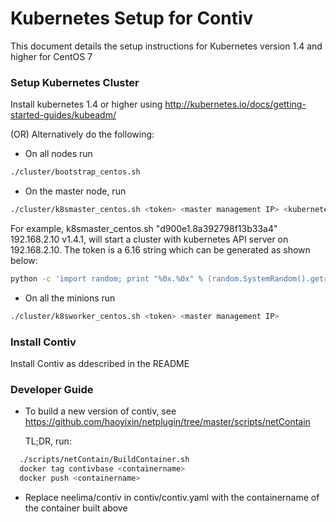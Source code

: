 # Kubernetes Setup for Contiv

This document details the setup instructions for Kubernetes version 1.4 and higher for CentOS 7

### Setup Kubernetes Cluster
Install kubernetes 1.4 or higher using http://kubernetes.io/docs/getting-started-guides/kubeadm/

(OR) Alternatively do the following:
* On all nodes run 

```sh
./cluster/bootstrap_centos.sh
```

* On the master node, run 

```sh
./cluster/k8smaster_centos.sh <token> <master management IP> <kubernetes version>
```
For example, k8smaster_centos.sh "d900e1.8a392798f13b33a4" 192.168.2.10 v1.4.1, will start a cluster with kubernetes API server on 192.168.2.10. The token is a 6.16 string which can be generated as shown below:
```sh
python -c 'import random; print "%0x.%0x" % (random.SystemRandom().getrandbits(3*8), random.SystemRandom().getrandbits(8*8))' 

```
        
* On all the minions run 

```sh
./cluster/k8sworker_centos.sh <token> <master management IP>
```
### Install Contiv

Install Contiv as ddescribed in the README

### Developer Guide

* To build a new version of contiv, see https://github.com/haoyixin/netplugin/tree/master/scripts/netContain
  
  TL;DR, run:
```sh
  ./scripts/netContain/BuildContainer.sh
  docker tag contivbase <containername>
  docker push <containername>
```
* Replace neelima/contiv in contiv/contiv.yaml with the containername of the container built above
